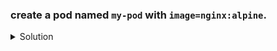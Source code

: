 ### create a pod named `my-pod` with `image=nginx:alpine`.

<details>
  <summary>Solution</summary>
  kubectl run my-pod --image=nginx:alpine
</details>
